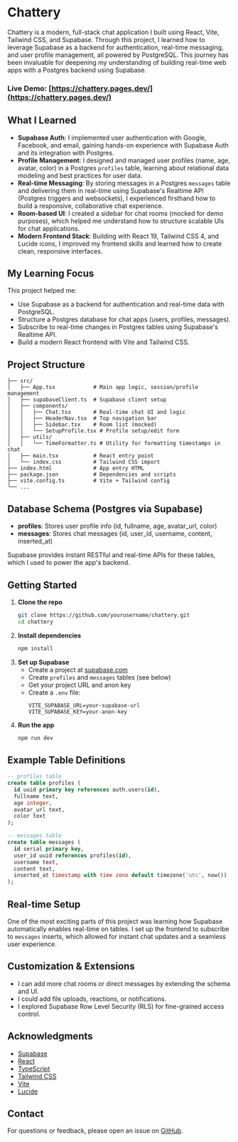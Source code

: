 # Chattery

Chattery is a modern, full-stack chat application I built using React, Vite, Tailwind CSS, and Supabase. Through this project, I learned how to leverage Supabase as a backend for authentication, real-time messaging, and user profile management, all powered by PostgreSQL. This journey has been invaluable for deepening my understanding of building real-time web apps with a Postgres backend using Supabase.

### Live Demo: [https://chattery.pages.dev/](https://chattery.pages.dev/)

## What I Learned

- **Supabase Auth**: I implemented user authentication with Google, Facebook, and email, gaining hands-on experience with Supabase Auth and its integration with Postgres.
- **Profile Management**: I designed and managed user profiles (name, age, avatar, color) in a Postgres `profiles` table, learning about relational data modeling and best practices for user data.
- **Real-time Messaging**: By storing messages in a Postgres `messages` table and delivering them in real-time using Supabase's Realtime API (Postgres triggers and websockets), I experienced firsthand how to build a responsive, collaborative chat experience.
- **Room-based UI**: I created a sidebar for chat rooms (mocked for demo purposes), which helped me understand how to structure scalable UIs for chat applications.
- **Modern Frontend Stack**: Building with React 19, Tailwind CSS 4, and Lucide icons, I improved my frontend skills and learned how to create clean, responsive interfaces.

## My Learning Focus

This project helped me:

- Use Supabase as a backend for authentication and real-time data with PostgreSQL.
- Structure a Postgres database for chat apps (users, profiles, messages).
- Subscribe to real-time changes in Postgres tables using Supabase's Realtime API.
- Build a modern React frontend with Vite and Tailwind CSS.

## Project Structure

```
├── src/
│   ├── App.tsx            # Main app logic, session/profile management
│   ├── supabaseClient.ts  # Supabase client setup
│   ├── components/
│   │   ├── Chat.tsx       # Real-time chat UI and logic
│   │   ├── HeaderNav.tsx  # Top navigation bar
│   │   ├── Sidebar.tsx    # Room list (mocked)
│   │   └── SetupProfile.tsx # Profile setup/edit form
│   ├── utils/
│   │   └── TimeFormatter.ts # Utility for formatting timestamps in chat
│   ├── main.tsx           # React entry point
│   └── index.css          # Tailwind CSS import
├── index.html             # App entry HTML
├── package.json           # Dependencies and scripts
├── vite.config.ts         # Vite + Tailwind config
└── ...
```

## Database Schema (Postgres via Supabase)

- **profiles**: Stores user profile info (id, fullname, age, avatar_url, color)
- **messages**: Stores chat messages (id, user_id, username, content, inserted_at)

Supabase provides instant RESTful and real-time APIs for these tables, which I used to power the app's backend.

## Getting Started

1. **Clone the repo**
   ```sh
   git clone https://github.com/yourusername/chattery.git
   cd chattery
   ```
2. **Install dependencies**
   ```sh
   npm install
   ```
3. **Set up Supabase**
   - Create a project at [supabase.com](https://supabase.com/)
   - Create `profiles` and `messages` tables (see below)
   - Get your project URL and anon key
   - Create a `.env` file:
     ```env
     VITE_SUPABASE_URL=your-supabase-url
     VITE_SUPABASE_KEY=your-anon-key
     ```
4. **Run the app**
   ```sh
   npm run dev
   ```

## Example Table Definitions

```sql
-- profiles table
create table profiles (
  id uuid primary key references auth.users(id),
  fullname text,
  age integer,
  avatar_url text,
  color text
);

-- messages table
create table messages (
  id serial primary key,
  user_id uuid references profiles(id),
  username text,
  content text,
  inserted_at timestamp with time zone default timezone('utc', now())
);
```

## Real-time Setup

One of the most exciting parts of this project was learning how Supabase automatically enables real-time on tables. I set up the frontend to subscribe to `messages` inserts, which allowed for instant chat updates and a seamless user experience.

## Customization & Extensions

- I can add more chat rooms or direct messages by extending the schema and UI.
- I could add file uploads, reactions, or notifications.
- I explored Supabase Row Level Security (RLS) for fine-grained access control.

## Acknowledgments

- [Supabase](https://supabase.com/)
- [React](https://reactjs.org/)
- [TypeScript](https://www.typescriptlang.org/)
- [Tailwind CSS](https://tailwindcss.com/)
- [Vite](https://vitejs.dev/)
- [Lucide](https://lucide.dev/)

## Contact

For questions or feedback, please open an issue on [GitHub](https://github.com/jakariyaa/chattery/issues).
